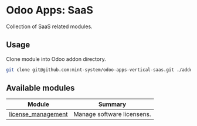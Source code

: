 # Odoo Apps: SaaS

Collection of SaaS related modules.

## Usage

Clone module into Odoo addon directory.

```bash
git clone git@github.com:mint-system/odoo-apps-vertical-saas.git ./addons/vertical_saas
```

## Available modules

| Module | Summary |
| --- | --- |
| [license_management](license_management) |         Manage software licensens. |
